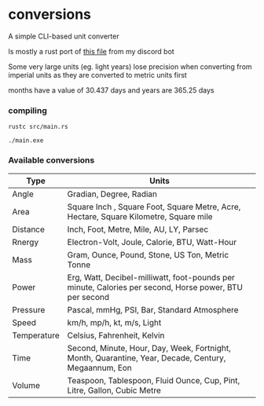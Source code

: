# conversions

A simple CLI-based unit converter

Is mostly a rust port of [this file](https://github.com/sbrstrkkdwmdr/sbrbot/blob/main/src/vars/conversions.ts) from my discord bot

Some very large units (eg. light years) lose precision when converting from imperial units as they are converted to metric units first

months have a value of 30.437 days and years are 365.25 days

### compiling

`rustc src/main.rs`

`./main.exe`

### Available conversions

| Type        | Units                                                                                                  |
| ----------- | ------------------------------------------------------------------------------------------------------ |
| Angle       | Gradian, Degree, Radian                                                                                |
| Area        | Square Inch , Square Foot, Square Metre, Acre, Hectare, Square Kilometre, Square mile                  |
| Distance    | Inch, Foot, Metre, Mile, AU, LY, Parsec                                                                |
| Rnergy      | Electron-Volt, Joule, Calorie, BTU, Watt-Hour                                                          |
| Mass        | Gram, Ounce, Pound, Stone, US Ton, Metric Tonne                                                        |
| Power       | Erg, Watt, Decibel-milliwatt, foot-pounds per minute, Calories per second, Horse power, BTU per second |
| Pressure    | Pascal, mmHg, PSI, Bar, Standard Atmosphere                                                            |
| Speed       | km/h, mp/h, kt, m/s, Light                                                                             |
| Temperature | Celsius, Fahrenheit, Kelvin                                                                            |
| Time        | Second, Minute, Hour, Day, Week, Fortnight, Month, Quarantine, Year, Decade, Century, Megaannum, Eon   |
| Volume      | Teaspoon, Tablespoon, Fluid Ounce, Cup, Pint, Litre, Gallon, Cubic Metre                               |
